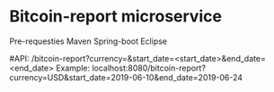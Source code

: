 # Bitcoin-report microservice

Pre-requesties
 Maven
 Spring-boot
 Eclipse
 
#API:
   <host>/bitcoin-report?currency=<currency>&start_date=<start_date>&end_date=<end_date>
   Example:
   localhost:8080/bitcoin-report?currency=USD&start_date=2019-06-10&end_date=2019-06-24
